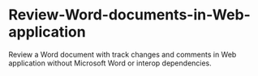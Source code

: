 # Review-Word-documents-in-Web-application
Review a Word document with track changes and comments in Web application without Microsoft Word or interop dependencies.
